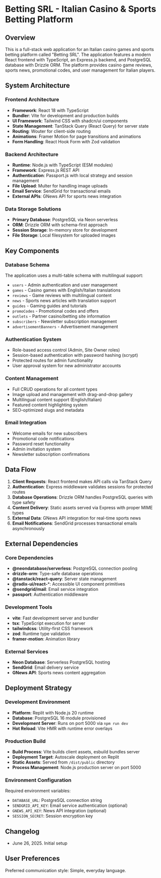 # Betting SRL - Italian Casino & Sports Betting Platform

## Overview

This is a full-stack web application for an Italian casino games and sports betting platform called "Betting SRL". The application features a modern React frontend with TypeScript, an Express.js backend, and PostgreSQL database with Drizzle ORM. The platform provides casino game reviews, sports news, promotional codes, and user management for Italian players.

## System Architecture

### Frontend Architecture
- **Framework**: React 18 with TypeScript
- **Bundler**: Vite for development and production builds
- **UI Framework**: Tailwind CSS with shadcn/ui components
- **State Management**: TanStack Query (React Query) for server state
- **Routing**: Wouter for client-side routing
- **Animations**: Framer Motion for page transitions and animations
- **Form Handling**: React Hook Form with Zod validation

### Backend Architecture
- **Runtime**: Node.js with TypeScript (ESM modules)
- **Framework**: Express.js REST API
- **Authentication**: Passport.js with local strategy and session management
- **File Upload**: Multer for handling image uploads
- **Email Service**: SendGrid for transactional emails
- **External APIs**: GNews API for sports news integration

### Data Storage Solutions
- **Primary Database**: PostgreSQL via Neon serverless
- **ORM**: Drizzle ORM with schema-first approach
- **Session Storage**: In-memory store for development
- **File Storage**: Local filesystem for uploaded images

## Key Components

### Database Schema
The application uses a multi-table schema with multilingual support:
- `users` - Admin authentication and user management
- `games` - Casino games with English/Italian translations
- `reviews` - Game reviews with multilingual content
- `news` - Sports news articles with translation support
- `guides` - Gaming guides and tutorials
- `promoCodes` - Promotional codes and offers
- `outlets` - Partner casino/betting site information
- `subscribers` - Newsletter subscription management
- `advertisementBanners` - Advertisement management

### Authentication System
- Role-based access control (Admin, Site Owner roles)
- Session-based authentication with password hashing (scrypt)
- Protected routes for admin functionality
- User approval system for new administrator accounts

### Content Management
- Full CRUD operations for all content types
- Image upload and management with drag-and-drop gallery
- Multilingual content support (English/Italian)
- Featured content highlighting system
- SEO-optimized slugs and metadata

### Email Integration
- Welcome emails for new subscribers  
- Promotional code notifications
- Password reset functionality
- Admin invitation system
- Newsletter subscription confirmations

## Data Flow

1. **Client Requests**: React frontend makes API calls via TanStack Query
2. **Authentication**: Express middleware validates sessions for protected routes
3. **Database Operations**: Drizzle ORM handles PostgreSQL queries with type safety
4. **Content Delivery**: Static assets served via Express with proper MIME types
5. **External Data**: GNews API integration for real-time sports news
6. **Email Notifications**: SendGrid processes transactional emails asynchronously

## External Dependencies

### Core Dependencies
- **@neondatabase/serverless**: PostgreSQL connection pooling
- **drizzle-orm**: Type-safe database operations
- **@tanstack/react-query**: Server state management
- **@radix-ui/react-***: Accessible UI component primitives
- **@sendgrid/mail**: Email service integration
- **passport**: Authentication middleware

### Development Tools
- **vite**: Fast development server and bundler
- **tsx**: TypeScript execution for server
- **tailwindcss**: Utility-first CSS framework
- **zod**: Runtime type validation
- **framer-motion**: Animation library

### External Services
- **Neon Database**: Serverless PostgreSQL hosting
- **SendGrid**: Email delivery service
- **GNews API**: Sports news content aggregation

## Deployment Strategy

### Development Environment
- **Platform**: Replit with Node.js 20 runtime
- **Database**: PostgreSQL 16 module provisioned
- **Development Server**: Runs on port 5000 via `npm run dev`
- **Hot Reload**: Vite HMR with runtime error overlays

### Production Build
- **Build Process**: Vite builds client assets, esbuild bundles server
- **Deployment Target**: Autoscale deployment on Replit
- **Static Assets**: Served from `/dist/public` directory
- **Process Management**: Node.js production server on port 5000

### Environment Configuration
Required environment variables:
- `DATABASE_URL`: PostgreSQL connection string
- `SENDGRID_API_KEY`: Email service authentication (optional)
- `GNEWS_API_KEY`: News API integration (optional)
- `SESSION_SECRET`: Session encryption key

## Changelog
- June 26, 2025. Initial setup

## User Preferences

Preferred communication style: Simple, everyday language.